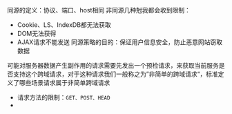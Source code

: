 同源的定义：协议、端口、host相同
非同源几种尅我都会收到限制：
- Cookie、LS、IndexDB都无法获取
- DOM无法获得
- AJAX请求不能发送
同源策略的目的：保证用户信息安全，防止恶意网站窃取数据

可能对服务器数据产生副作用的请求需要先发出一个预检请求，来获取当前服务是否支持这个跨域请求，对于这种请求我们一般称之为”非简单的跨域请求“，标准定义了哪些场景请求属于非简单跨域请求
- 请求方法的限制：```GET、POST、HEAD```
- 